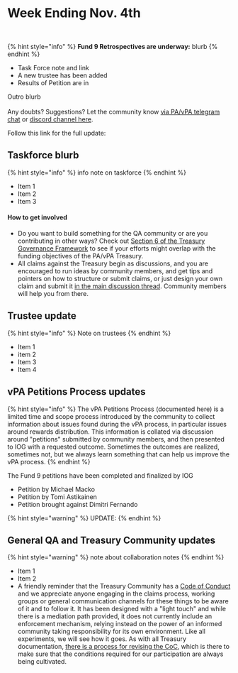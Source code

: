 # Week Ending Nov. 4th



&#x20;​<img src="https://files.gitbook.com/v0/b/gitbook-x-prod.appspot.com/o/spaces%2FKrEv7nkuX9y1JTEpjPrj%2Fuploads%2FvaoZ9SfCKwfS41tIxBiW%2FPAVPA%20Logo%20-%20Small.png?alt=media&#x26;token=c032f512-cff5-47b0-a2d7-e057d4b038d7" alt="" data-size="original">

{% hint style="info" %}
**Fund 9 Retrospectives are underway:**  blurb
{% endhint %}

* Task Force note and link
* A new trustee has been added
* Results of Petition are in

Outro blurb\
\
Any doubts? Suggestions? Let the community know [via PA/vPA telegram chat](https://t.me/CatalystCommunityAdvisors) or [discord channel here](https://discord.com/channels/946921942143885342/949662037368254474).

Follow this link for the full update:&#x20;

## Taskforce blurb

{% hint style="info" %}
info note on taskforce
{% endhint %}

* Item 1
* Item 2
* Item 3

#### How to get involved

* Do you want to build something for the QA community or are you contributing in other ways?  Check out [Section 6 of the Treasury Governance Framework](https://docs.google.com/document/d/1bRFsYYbDc52U610XGgg2h-dBFdn2MhgvlXwHtElq3\_0/edit#heading=h.a30cj220f5su) to see if your efforts might overlap with the funding objectives of the PA/vPA Treasury.
* All claims against the Treasury begin as discussions, and you are encouraged to run ideas by community members, and get tips and pointers on how to structure or submit claims, or just design your own claim and submit it [in the main discussion thread](https://discord.com/channels/946921942143885342/980490333253152859).  Community members will help you from there.

## Trustee update

{% hint style="info" %}
Note on trustees
{% endhint %}

* Item 1
* item 2
* Item 3
* Item 4

## vPA Petitions Process updates

{% hint style="info" %}
The vPA Petitions Process (documented here) is a limited time and scope process introduced by the community to collect information about issues found during the vPA process, in particular issues around rewards distribution.  This information is collated via discussion around "petitions" submitted by community members, and then presented to IOG with a requested outcome.  Sometimes the outcomes are realized, sometimes not, but we always learn something that can help us improve the vPA process.
{% endhint %}

The Fund 9 petitions have been completed and finalized by IOG

* Petition by Michael Macko
* Petition by Tomi Astikainen
* Petition brought against Dimitri Fernando

{% hint style="warning" %}
UPDATE: &#x20;
{% endhint %}

## General QA and Treasury Community updates

{% hint style="warning" %}
note about collaboration notes&#x20;
{% endhint %}

* Item 1
* Item 2
* A friendly reminder that the Treasury Community has a [Code of Conduct](https://docs.google.com/document/d/1bRFsYYbDc52U610XGgg2h-dBFdn2MhgvlXwHtElq3\_0/edit#heading=h.3moreczex8qp) and we appreciate anyone engaging in the claims process, working groups or general communication channels for these things to be aware of it and to  follow it.  It has been designed with a "light touch" and while there is a mediation path provided, it does not currently include an enforcement mechanism, relying instead on the power of an informed community taking responsibility for its own environment.  Like all experiments, we will see how it goes.  As with all Treasury documentation, [there is a process for revising the CoC](https://docs.google.com/document/d/1bRFsYYbDc52U610XGgg2h-dBFdn2MhgvlXwHtElq3\_0/edit#heading=h.8p4gs7ygev3j), which is there to make sure that the conditions required for our participation are always being cultivated.

##

